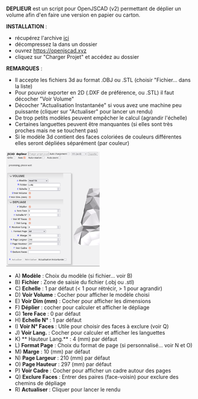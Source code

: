 **DEPLIEUR** est un script pour OpenJSCAD (v2) permettant de déplier un volume afin d'en faire une version en papier ou carton.

**INSTALLATION** :
- récupérez l'archive [ici](deplieur.zip)
- décompressez la dans un dossier
- ouvrez https://openjscad.xyz
- cliquez sur "Charger Projet" et accédez au dossier

**REMARQUES** :
- Il accepte les fichiers 3d au format .OBJ ou .STL (choisir "Fichier... dans la liste)
- Pour pouvoir exporter en 2D (.DXF de préférence, ou .STL) il faut décocher "Voir Volume"
- Décocher "Actualisation Instantanée" si vous avez une machine peu puissante (cliquer sur "Actualiser" pour lancer un rendu)
- De trop petits modèles peuvent empêcher le calcul (agrandir l'échelle)
- Certaines languettes peuvent être manquantes (si elles sont très proches mais ne se touchent pas)
- Si le modèle 3d contient des faces coloriées de couleurs différentes elles seront dépliées séparément (par couleur)

<img src="capture3.png" width=50% height=50%>

- A) **Modèle** : Choix du modèle (si fichier... voir B)
- B) **Fichier** : Zone de saisie du fichier (.obj ou .stl)
- C) **Echelle** : 1 par défaut (< 1 pour rétrécir, > 1 pour agrandir)
- D) **Voir Volume** : Cocher pour afficher le modèle choisi
- E) **Voir Dim (mm)** : Cocher pour afficher les dimensions
- F) **Déplier** : cocher pour calculer et afficher le dépliage
- G) **1ere Face** : 0 par défaut
- H) **Echelle N°** : 1 par défaut
- I) **Voir N° Faces** : Utile pour choisir des faces à exclure (voir Q)
- J) **Voir Lang.** : Cocher pour calculer et afficher les languettes
- K) ** Hauteur Lang.** : 4 (mm) par défaut
- L) **Format Page** : Choix du format de page (si personnalisé... voir N et O)
- M) **Marge** : 10 (mm) par défaut
- N) **Page Largeur** : 210 (mm) par défaut
- O) **Page Hauteur** : 297 (mm) par défaut
- P) **Voir Cadre** : Cocher pour afficher un cadre autour des pages
- Q) **Exclure Faces** : Entrer des paires (face-voisin) pour exclure des chemins de dépliage
- R) **Actualiser** : Cliquer pour lancer le rendu
